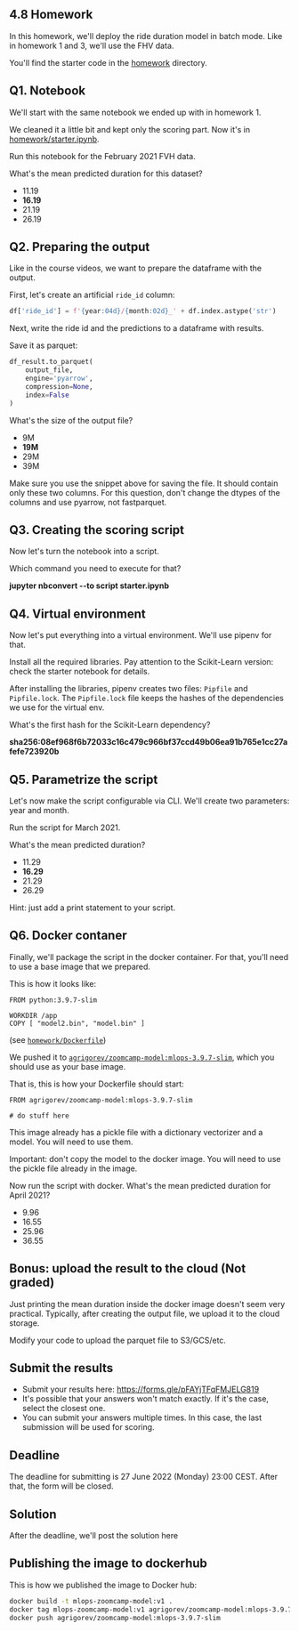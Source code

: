 ## 4.8 Homework

In this homework, we'll deploy the ride duration model in batch mode. Like in homework 1 and 3, we'll use the FHV data. 

You'll find the starter code in the [homework](homework/) directory.


## Q1. Notebook

We'll start with the same notebook we ended up with in homework 1.

We cleaned it a little bit and kept only the scoring part. Now it's in [homework/starter.ipynb](homework/starter.ipynb).

Run this notebook for the February 2021 FVH data.

What's the mean predicted duration for this dataset?

* 11.19
* **16.19**
* 21.19
* 26.19


## Q2. Preparing the output

Like in the course videos, we want to prepare the dataframe with the output. 

First, let's create an artificial `ride_id` column:

```python
df['ride_id'] = f'{year:04d}/{month:02d}_' + df.index.astype('str')
```

Next, write the ride id and the predictions to a dataframe with results. 

Save it as parquet:

```python
df_result.to_parquet(
    output_file,
    engine='pyarrow',
    compression=None,
    index=False
)
```

What's the size of the output file?

* 9M
* **19M**
* 29M
* 39M

Make sure you use the snippet above for saving the file. It should contain only these two columns. For this question, don't change the
dtypes of the columns and use pyarrow, not fastparquet. 


## Q3. Creating the scoring script

Now let's turn the notebook into a script. 

Which command you need to execute for that?

**jupyter nbconvert --to script starter.ipynb**


## Q4. Virtual environment

Now let's put everything into a virtual environment. We'll use pipenv for that.

Install all the required libraries. Pay attention to the Scikit-Learn version:
check the starter notebook for details. 

After installing the libraries, pipenv creates two files: `Pipfile`
and `Pipfile.lock`. The `Pipfile.lock` file keeps the hashes of the
dependencies we use for the virtual env.

What's the first hash for the Scikit-Learn dependency?

**sha256:08ef968f6b72033c16c479c966bf37ccd49b06ea91b765e1cc27afefe723920b**

## Q5. Parametrize the script

Let's now make the script configurable via CLI. We'll create two 
parameters: year and month.

Run the script for March 2021. 

What's the mean predicted duration? 

* 11.29
* **16.29**
* 21.29
* 26.29

Hint: just add a print statement to your script.


## Q6. Docker contaner 

Finally, we'll package the script in the docker container. 
For that, you'll need to use a base image that we prepared. 

This is how it looks like:

```
FROM python:3.9.7-slim

WORKDIR /app
COPY [ "model2.bin", "model.bin" ]
```

(see [`homework/Dockerfile`](homework/Dockerfile))

We pushed it to [`agrigorev/zoomcamp-model:mlops-3.9.7-slim`](https://hub.docker.com/layers/zoomcamp-model/agrigorev/zoomcamp-model/mlops-3.9.7-slim/images/sha256-7fac33c783cc6018356ce16a4b408f6c977b55a4df52bdb6c4d0215edf83af5d?context=explore),
which you should use as your base image.

That is, this is how your Dockerfile should start:

```docker
FROM agrigorev/zoomcamp-model:mlops-3.9.7-slim

# do stuff here
```

This image already has a pickle file with a dictionary vectorizer
and a model. You will need to use them.

Important: don't copy the model to the docker image. You will need
to use the pickle file already in the image. 

Now run the script with docker. What's the mean predicted duration
for April 2021? 


* 9.96
* 16.55
* 25.96
* 36.55


## Bonus: upload the result to the cloud (Not graded)

Just printing the mean duration inside the docker image 
doesn't seem very practical. Typically, after creating the output 
file, we upload it to the cloud storage.

Modify your code to upload the parquet file to S3/GCS/etc.


## Submit the results

* Submit your results here: https://forms.gle/pFAYjTFqFMJELG819
* It's possible that your answers won't match exactly. If it's the case, select the closest one.
* You can submit your answers multiple times. In this case, the last submission will be used for scoring.

## Deadline

The deadline for submitting is 27 June 2022 (Monday) 23:00 CEST. After that, the form will be closed.


## Solution

After the deadline, we'll post the solution here


## Publishing the image to dockerhub

This is how we published the image to Docker hub:

```bash
docker build -t mlops-zoomcamp-model:v1 .
docker tag mlops-zoomcamp-model:v1 agrigorev/zoomcamp-model:mlops-3.9.7-slim
docker push agrigorev/zoomcamp-model:mlops-3.9.7-slim
```

